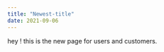```yaml
---
title: "Newest-title"
date: 2021-09-06
---
```


hey ! this is the new page for users and customers.
